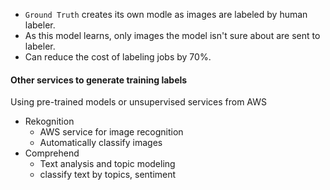 - `Ground Truth`  creates its own modle as images are labeled by human labeler.
- As this model learns, only images the model isn't sure about are sent to labeler.
- Can reduce the cost of labeling jobs by 70%.

#### Other services to generate training labels
Using pre-trained models or unsupervised services from AWS
- Rekognition
	- AWS service for image recognition
	- Automatically classify images
- Comprehend
	- Text analysis and topic modeling
	- classify text by topics, sentiment